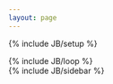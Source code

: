 ```yaml
---
layout: page
---
```

{% include JB/setup %}

<main class="content large-7 columns">{% include JB/loop %}</main>
<aside class="sidebar large-5 columns">{% include JB/sidebar %}</aside>